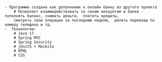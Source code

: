     - Программа создана как дополнение к онлайн банку из другого проекта 
        # Позволяет взаимодействовать со своим аккаунтом в банке - пополнять баланс, снимать деньги,  платить кредиты, 
        смотреть свои операции за последнюю неделю,  делать переводы по номеру телефона и тд.  
    -  Технологии:
        # Java 17
        # Spring MVC
        # Spring Security
        # jUnit5 + Mockito
        # HTML
        # CSS
